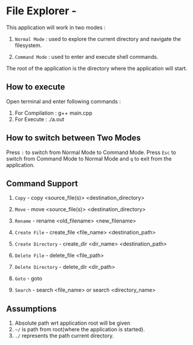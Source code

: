 # File Explorer -

This application will work in two modes :

1. `Normal Mode` : used to explore the current directory and navigate the filesystem.

2. `Command Mode` : used to enter and execute shell commands.

The root of the application is the directory where the application will start.

 
## How to execute

Open terminal and enter following commands :

1. For Compilation : g++ main.cpp
2. For Execute : ./a.out

## How to switch between Two Modes

Press `:` to switch from Normal Mode to Command Mode. Press `Esc` to switch from Command Mode to Normal Mode and `q` to exit from the application.

## Command Support

1. `Copy` - copy <source_file(s)> <destination_directory>

2. `Move` - move <source_file(s)> <destination_directory>

3. `Rename` - rename <old_filename> <new_filename>

4. `Create File` - create_file <file_name> <destination_path>

5. `Create Directory` - create_dir <dir_name> <destination_path>

6. `Delete File` - delete_file <file_path>

7. `Delete Directory` - delete_dir <dir_path>

8. `Goto` - goto <location>

9. `Search` - search <file_name> or search <directory_name>


## Assumptions

1. Absolute path wrt application root will be given
2. `~/` is path from root(where the application is started).
3. `./` represents the path current directory.